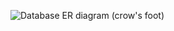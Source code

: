 
![Database ER diagram (crow's foot)](https://github.com/EgaRisnandar/PusPerPus/assets/144196021/1bac1330-9d41-4105-84a8-daf078b1ccd5)
